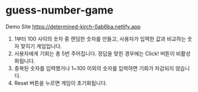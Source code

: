 # guess-number-game

Demo Site
https://determined-kirch-0ab6ba.netlify.app

1. 1부터 100 사이의 숫자 중 랜덤한 숫자를 만들고, 사용자가 입력한 값과 비교하는 숫자 맞히기 게임입니다.
2. 사용자에게 기회는 총 5번 주어집니다. 정답을 맞힌 경우에는 Click! 버튼이 비활성화됩니다.
3. 중복된 숫자를 입력했거나 1~100 이외의 숫자를 입력하면 기회가 차감되지 않습니다.
4. Reset 버튼을 누르면 게임이 초기화됩니다.
